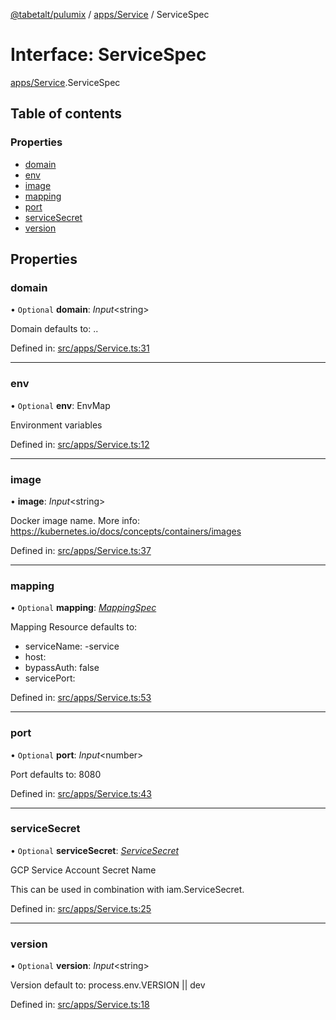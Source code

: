 [@tabetalt/pulumix](../README.md) / [apps/Service](../modules/apps_service.md) / ServiceSpec

# Interface: ServiceSpec

[apps/Service](../modules/apps_service.md).ServiceSpec

## Table of contents

### Properties

- [domain](apps_service.servicespec.md#domain)
- [env](apps_service.servicespec.md#env)
- [image](apps_service.servicespec.md#image)
- [mapping](apps_service.servicespec.md#mapping)
- [port](apps_service.servicespec.md#port)
- [serviceSecret](apps_service.servicespec.md#servicesecret)
- [version](apps_service.servicespec.md#version)

## Properties

### domain

• `Optional` **domain**: *Input*<string\>

Domain
defaults to: <name>.<mayor-version>.<default-domain>

Defined in: [src/apps/Service.ts:31](https://github.com/tabetalt/pulumix/blob/7c7cd7b/src/apps/Service.ts#L31)

___

### env

• `Optional` **env**: EnvMap

Environment variables

Defined in: [src/apps/Service.ts:12](https://github.com/tabetalt/pulumix/blob/7c7cd7b/src/apps/Service.ts#L12)

___

### image

• **image**: *Input*<string\>

Docker image name.
More info: https://kubernetes.io/docs/concepts/containers/images

Defined in: [src/apps/Service.ts:37](https://github.com/tabetalt/pulumix/blob/7c7cd7b/src/apps/Service.ts#L37)

___

### mapping

• `Optional` **mapping**: [*MappingSpec*](ambassador_mapping.mappingspec.md)

Mapping Resource
defaults to:
 - serviceName: <name>-service
 - host: <domain>
 - bypassAuth: false
 - servicePort: <port>

Defined in: [src/apps/Service.ts:53](https://github.com/tabetalt/pulumix/blob/7c7cd7b/src/apps/Service.ts#L53)

___

### port

• `Optional` **port**: *Input*<number\>

Port
defaults to: 8080

Defined in: [src/apps/Service.ts:43](https://github.com/tabetalt/pulumix/blob/7c7cd7b/src/apps/Service.ts#L43)

___

### serviceSecret

• `Optional` **serviceSecret**: [*ServiceSecret*](../classes/iam_servicesecret.servicesecret.md)

GCP Service Account Secret Name

This can be used in combination with iam.ServiceSecret.

Defined in: [src/apps/Service.ts:25](https://github.com/tabetalt/pulumix/blob/7c7cd7b/src/apps/Service.ts#L25)

___

### version

• `Optional` **version**: *Input*<string\>

Version
default to: process.env.VERSION || dev

Defined in: [src/apps/Service.ts:18](https://github.com/tabetalt/pulumix/blob/7c7cd7b/src/apps/Service.ts#L18)
